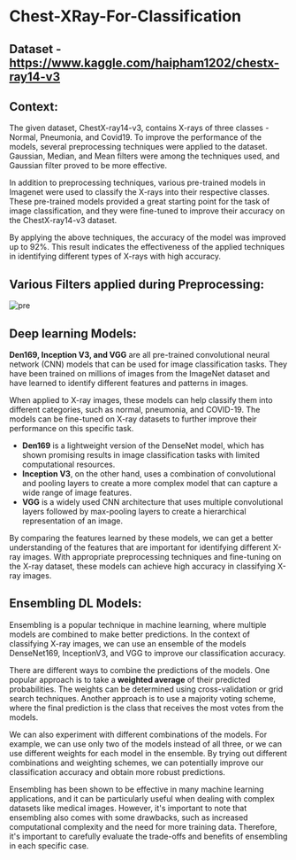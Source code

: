 # Chest-XRay-For-Classification

## Dataset - https://www.kaggle.com/haipham1202/chestx-ray14-v3

## Context: 
The given dataset, ChestX-ray14-v3, contains X-rays of three classes - Normal, Pneumonia, and Covid19. To improve the performance of the models, several preprocessing techniques were applied to the dataset. Gaussian, Median, and Mean filters were among the techniques used, and Gaussian filter proved to be more effective.

In addition to preprocessing techniques, various pre-trained models in Imagenet were used to classify the X-rays into their respective classes. These pre-trained models provided a great starting point for the task of image classification, and they were fine-tuned to improve their accuracy on the ChestX-ray14-v3 dataset.

By applying the above techniques, the accuracy of the model was improved up to 92%. This result indicates the effectiveness of the applied techniques in identifying different types of X-rays with high accuracy.

## Various Filters applied during Preprocessing:
![pre](https://user-images.githubusercontent.com/66003584/144365474-44edca21-ec9d-42da-9ce2-1cd7f9dcf607.PNG)

## Deep learning Models:
**Den169, Inception V3, and VGG** are all pre-trained convolutional neural network (CNN) models that can be used for image classification tasks. They have been trained on millions of images from the ImageNet dataset and have learned to identify different features and patterns in images.

When applied to X-ray images, these models can help classify them into different categories, such as normal, pneumonia, and COVID-19. The models can be fine-tuned on X-ray datasets to further improve their performance on this specific task.

- **Den169** is a lightweight version of the DenseNet model, which has shown promising results in image classification tasks with limited computational resources.
- **Inception V3**, on the other hand, uses a combination of convolutional and pooling layers to create a more complex model that can capture a wide range of image features. 
- **VGG** is a widely used CNN architecture that uses multiple convolutional layers followed by max-pooling layers to create a hierarchical representation of an image.

By comparing the features learned by these models, we can get a better understanding of the features that are important for identifying different X-ray images. With appropriate preprocessing techniques and fine-tuning on the X-ray dataset, these models can achieve high accuracy in classifying X-ray images.

## Ensembling DL Models:
Ensembling is a popular technique in machine learning, where multiple models are combined to make better predictions. In the context of classifying X-ray images, we can use an ensemble of the models DenseNet169, InceptionV3, and VGG to improve our classification accuracy.

There are different ways to combine the predictions of the models. One popular approach is to take a **weighted average** of their predicted probabilities. The weights can be determined using cross-validation or grid search techniques. Another approach is to use a majority voting scheme, where the final prediction is the class that receives the most votes from the models.

We can also experiment with different combinations of the models. For example, we can use only two of the models instead of all three, or we can use different weights for each model in the ensemble. By trying out different combinations and weighting schemes, we can potentially improve our classification accuracy and obtain more robust predictions.

Ensembling has been shown to be effective in many machine learning applications, and it can be particularly useful when dealing with complex datasets like medical images. However, it's important to note that ensembling also comes with some drawbacks, such as increased computational complexity and the need for more training data. Therefore, it's important to carefully evaluate the trade-offs and benefits of ensembling in each specific case.
